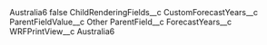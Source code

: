 <?xml version="1.0" encoding="UTF-8"?>
<CustomMetadata xmlns="http://soap.sforce.com/2006/04/metadata" xmlns:xsi="http://www.w3.org/2001/XMLSchema-instance" xmlns:xsd="http://www.w3.org/2001/XMLSchema">
    <label>Australia6</label>
    <protected>false</protected>
    <values>
        <field>ChildRenderingFields__c</field>
        <value xsi:type="xsd:string">CustomForecastYears__c</value>
    </values>
    <values>
        <field>ParentFieldValue__c</field>
        <value xsi:type="xsd:string">Other</value>
    </values>
    <values>
        <field>ParentField__c</field>
        <value xsi:type="xsd:string">ForecastYears__c</value>
    </values>
    <values>
        <field>WRFPrintView__c</field>
        <value xsi:type="xsd:string">Australia6</value>
    </values>
</CustomMetadata>
